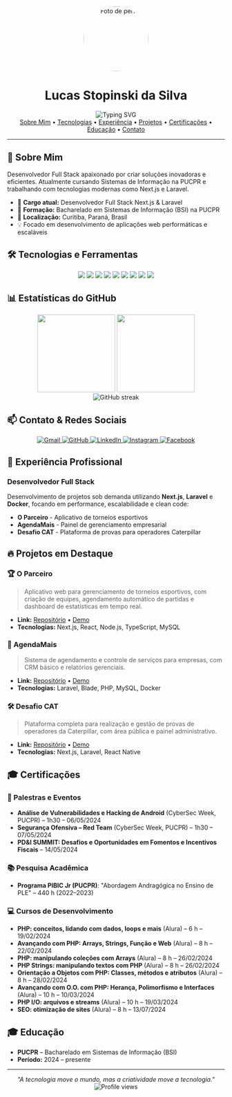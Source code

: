 <div align="center">
  <img src="https://avatars.githubusercontent.com/u/160746304?s=400&u=80de6ecd9d9ef0f17f7f96d895f394af804f99d3&v=4" alt="Foto de perfil" width="150" style="border-radius: 50%;" />
</div>

<h1 align="center">Lucas Stopinski da Silva</h1>

<div align="center">
  <img src="https://readme-typing-svg.herokuapp.com?font=Fira+Code&weight=500&size=40&pause=1000&color=2E8B57&center=true&vCenter=true&width=600&height=100&lines=Desenvolvedor+Full+Stack+Next+e+Laravel;Apaixonado+por+Tecnologia;Sempre+Aprendendo" alt="Typing SVG" />
</div>

<div align="center">
  <a href="#sobre-mim">Sobre Mim</a> •
  <a href="#tecnologias-e-ferramentas">Tecnologias</a> •
  <a href="#experiencia-profissional">Experiência</a> •
  <a href="#projetos-em-destaque">Projetos</a> •
  <a href="#certificacoes">Certificações</a> •
  <a href="#educacao">Educação</a> •
  <a href="#contato">Contato</a>
</div>

---

## 🚀 Sobre Mim

Desenvolvedor Full Stack apaixonado por criar soluções inovadoras e eficientes. Atualmente cursando Sistemas de Informação na PUCPR e trabalhando com tecnologias modernas como Next.js e Laravel.

- 🔭 **Cargo atual:** Desenvolvedor Full Stack Next.js & Laravel
- 🌱 **Formação:** Bacharelado em Sistemas de Informação (BSI) na PUCPR
- 📍 **Localização:** Curitiba, Paraná, Brasil
- 💡 Focado em desenvolvimento de aplicações web performáticas e escaláveis

## 🛠️ Tecnologias e Ferramentas

<div align="center">
  <img src="https://img.shields.io/badge/JavaScript-F7DF1E?style=for-the-badge&logo=javascript&logoColor=black"/> 
  <img src="https://img.shields.io/badge/TypeScript-3178C6?style=for-the-badge&logo=typescript&logoColor=white"/>
  <img src="https://img.shields.io/badge/React-20232A?style=for-the-badge&logo=react&logoColor=61DAFB"/>
  <img src="https://img.shields.io/badge/Next.js-000000?style=for-the-badge&logo=next.js&logoColor=white"/>
  <img src="https://img.shields.io/badge/Laravel-FF2D20?style=for-the-badge&logo=laravel&logoColor=white"/>
  <img src="https://img.shields.io/badge/MySQL-4479A1?style=for-the-badge&logo=mysql&logoColor=white"/>
  <img src="https://img.shields.io/badge/Git-F05032?style=for-the-badge&logo=git&logoColor=white"/>
  <img src="https://img.shields.io/badge/React_Native-20232A?style=for-the-badge&logo=react&logoColor=61DAFB"/>
  <img src="https://img.shields.io/badge/Docker-2496ED?style=for-the-badge&logo=docker&logoColor=white"/>
</div>

## 📊 Estatísticas do GitHub

<div align="center">
  <img height="180em" src="https://github-readme-stats.vercel.app/api?username=LucasStop&show_icons=true&theme=radical&include_all_commits=true&count_private=true"/>
  <img height="180em" src="https://github-readme-stats.vercel.app/api/top-langs/?username=LucasStop&layout=compact&langs_count=7&theme=radical"/>
</div>

<div align="center">
  <img src="https://github-readme-streak-stats.herokuapp.com/?user=LucasStop&theme=radical" alt="GitHub streak"/>
</div>

## 📫 Contato & Redes Sociais

<div align="center">
  <a href="mailto:lucasstopinskidasilva@gmail.com">
    <img src="https://img.shields.io/badge/-Gmail-D14836?style=for-the-badge&logo=gmail&logoColor=white" alt="Gmail"/>
  </a>
  <a href="https://github.com/LucasStop" target="_blank">
    <img src="https://img.shields.io/badge/-GitHub-181717?style=for-the-badge&logo=github" alt="GitHub"/>
  </a>
  <a href="https://www.linkedin.com/in/lucas-stopinski-da-silva-0432121a1/" target="_blank">
    <img src="https://img.shields.io/badge/-LinkedIn-%230077B5?style=for-the-badge&logo=linkedin" alt="LinkedIn"/>
  </a>
  <a href="https://www.instagram.com/stop_lucas_/" target="_blank">
    <img src="https://img.shields.io/badge/-Instagram-E4405F?style=for-the-badge&logo=instagram&logoColor=white" alt="Instagram"/>
  </a>
  <a href="https://www.facebook.com/lucasstopinski.stopinskidasilva" target="_blank">
    <img src="https://img.shields.io/badge/-Facebook-1877F2?style=for-the-badge&logo=facebook&logoColor=white" alt="Facebook"/>
  </a>
</div>

## 💼 Experiência Profissional

### Desenvolvedor Full Stack

Desenvolvimento de projetos sob demanda utilizando **Next.js**, **Laravel** e **Docker**, focando em performance, escalabilidade e clean code:

- **O Parceiro** - Aplicativo de torneios esportivos
- **AgendaMais** - Painel de gerenciamento empresarial
- **Desafio CAT** - Plataforma de provas para operadores Caterpillar

## 🔥 Projetos em Destaque

### 🏆 O Parceiro

> Aplicativo web para gerenciamento de torneios esportivos, com criação de equipes, agendamento automático de partidas e dashboard de estatísticas em tempo real.

- **Link:** [Repositório](https://github.com/LucasStop/o-parceiro) • [Demo](#)
- **Tecnologias:** Next.js, React, Node.js, TypeScript, MySQL

### 📆 AgendaMais

> Sistema de agendamento e controle de serviços para empresas, com CRM básico e relatórios gerenciais.

- **Link:** [Repositório](https://github.com/LucasStop/agenda-mais) • [Demo](#)
- **Tecnologias:** Laravel, Blade, PHP, MySQL, Docker

### 🛠️ Desafio CAT

> Plataforma completa para realização e gestão de provas de operadores da Caterpillar, com área pública e painel administrativo.

- **Link:** [Repositório](https://github.com/LucasStop/desafio-cat) • [Demo](#)
- **Tecnologias:** Next.js, Laravel, React Native

## 🎓 Certificações

### 🎤 Palestras e Eventos

- **Análise de Vulnerabilidades e Hacking de Android** (CyberSec Week, PUCPR) – 1h30 – 06/05/2024
- **Segurança Ofensiva – Red Team** (CyberSec Week, PUCPR) – 1h30 – 07/05/2024
- **PD&I SUMMIT: Desafios e Oportunidades em Fomentos e Incentivos Fiscais** – 14/05/2024

### 📚 Pesquisa Acadêmica

- **Programa PIBIC Jr (PUCPR)**: "Abordagem Andragógica no Ensino de PLE" – 440 h (2022–2023)

### 💻 Cursos de Desenvolvimento

- **PHP: conceitos, lidando com dados, loops e mais** (Alura) – 6 h – 19/02/2024
- **Avançando com PHP: Arrays, Strings, Função e Web** (Alura) – 8 h – 22/02/2024
- **PHP: manipulando coleções com Arrays** (Alura) – 8 h – 26/02/2024
- **PHP Strings: manipulando textos com PHP** (Alura) – 8 h – 26/02/2024
- **Orientação a Objetos com PHP: Classes, métodos e atributos** (Alura) – 8 h – 28/02/2024
- **Avançando com O.O. com PHP: Herança, Polimorfismo e Interfaces** (Alura) – 10 h – 10/03/2024
- **PHP I/O: arquivos e streams** (Alura) – 10 h – 19/03/2024
- **SEO: otimização de sites** (Alura) – 8 h – 13/07/2024

## 🎓 Educação

- **PUCPR** – Bacharelado em Sistemas de Informação (BSI)
- **Período:** 2024 – presente

---

<div align="center">
  <i>"A tecnologia move o mundo, mas a criatividade move a tecnologia."</i>
  <img src="https://komarev.com/ghpvc/?username=LucasStop&color=green" alt="Profile views"/>
</div>
